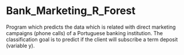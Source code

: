 # Bank_Marketing_R_Forest
Program which predicts the data which is related with direct marketing campaigns (phone calls) of a Portuguese banking institution. The classification goal is to predict if the client will subscribe a term deposit (variable y).
